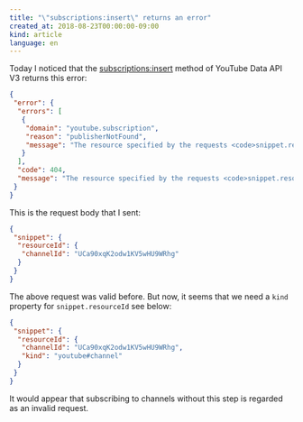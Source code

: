 ```yaml
---
title: "\"subscriptions:insert\" returns an error"
created_at: 2018-08-23T00:00:00-09:00
kind: article
language: en
---
```


Today I noticed that the [subscriptions:insert](https://developers.google.com/youtube/v3/docs/subscriptions/insert) method of YouTube Data API V3 returns this error:

```json
{
 "error": {
  "errors": [
   {
    "domain": "youtube.subscription",
    "reason": "publisherNotFound",
    "message": "The resource specified by the requests <code>snippet.resourceId</code> property cannot be found."
   }
  ],
  "code": 404,
  "message": "The resource specified by the requests <code>snippet.resourceId</code> property cannot be found."
 }
}
```

This is the request body that I sent:

```json
{
 "snippet": {
  "resourceId": {
   "channelId": "UCa90xqK2odw1KV5wHU9WRhg"
  }
 }
}
```

The above request was valid before. But now, it seems that we need a `kind`
property for `snippet.resourceId` see below:

```json
{
 "snippet": {
  "resourceId": {
   "channelId": "UCa90xqK2odw1KV5wHU9WRhg",
   "kind": "youtube#channel"
  }
 }
}
```

It would appear that subscribing to channels without this step
is regarded as an invalid request.
